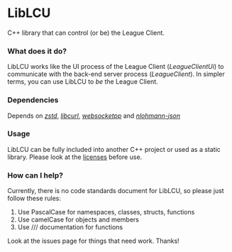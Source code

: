 # LibLCU
C++ library that can control (or be) the League Client.

### What does it do?
LibLCU works like the UI process of the League Client (*LeagueClientUi*) to communicate with the back-end server process (*LeagueClient*). In simpler terms, you can use LibLCU to *be* the League Client.

### Dependencies
Depends on [*zstd*](https://github.com/facebook/zstd), [*libcurl*](https://github.com/curl/curl), [*websocketpp*](https://github.com/zaphoyd/websocketpp) and [*nlohmann-json*](https://github.com/nlohmann/json)

### Usage
LibLCU can be fully included into another C++ project or used as a static library. Please look at the [licenses](https://github.com/par0-git/LibLCU/blob/master/LICENSE) before use.

### How can I help?
Currently, there is no code standards document for LibLCU, so please just follow these rules:
1. Use PascalCase for namespaces, classes, structs, functions
2. Use camelCase for objects and members
3. Use /// documentation for functions

Look at the issues page for things that need work.
Thanks!
